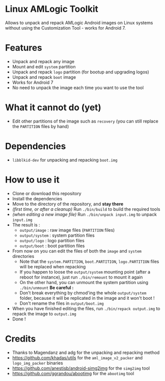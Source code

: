 # Linux AMLogic Toolkit

Allows to unpack and repack AMLogic Android images on Linux systems without using the Customization Tool - works for Android 7.

# Features
* Unpack and repack any image
* Mount and edit `system` partition
* Unpack and repack `logo` partition (for bootup and upgrading logos)
* Unpack and repack `boot` image
* Works for Android 7
* No need to unpack the image each time you want to use the tool

# What it cannot do (yet)
* Edit other partitions of the image such as `recovery` (you can still replace the `PARTITION` files by hand)

# Dependencies
* `libblkid-dev` for unpacking and repacking `boot.img`

# How to use it
* Clone or download this repository
* Install the dependencies
* Move to the directory of the repository, and **stay there**
* *(first time, or after a cleanup)* Run `./bin/build` to build the required tools
* *(when editing a new image file)* Run `./bin/unpack input.img` to unpack `input.img`
* The result is :
    * `output/image` : raw image files (`PARTITION` files)
    * `output/system` : system partition files
    * `output/logo` : logo partition files
    * `output/boot` : boot partition files
* From now on you can edit the files of both the `image` and `system` directories
    * Note that the `system.PARTITION`, `boot.PARTITION`, `logo.PARTITION` files will be replaced when repacking
    * If you happen to loose the `output/system` mounting point (after a reboot for instance), just run `./bin/remount` to mount it again
    * On the other hand, you can unmount the system partition using `./bin/unmount`
**Be careful :**
    * Don't break everything by chmod'ing the whole `output/system` folder, because it will be replicated in the image and it won't boot !
    * Don't rename the files in `output/boot.img`
* When you have finished editing the files, run `./bin/repack output.img` to repack the image to `output.img`
* Done !

# Credits

* Thanks to Magendanz and adg for the unpacking and repacking method
* https://github.com/khadas/utils for the `aml_image_v2_packer` and `logo_img_packer` binaries
* https://github.com/anestisb/android-simg2img for the `simg2img` tool
* https://github.com/ggrandou/abootimg for the `abootimg` tool




